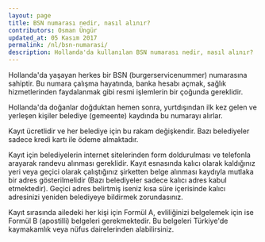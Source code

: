 ```yaml
---
layout: page
title: BSN numarası nedir, nasıl alınır?
contributors: Osman Üngür
updated_at: 05 Kasım 2017
permalink: /nl/bsn-numarasi/
description: Hollanda'da kullanılan BSN numarası nedir, nasıl alınır?
---
```


Hollanda'da yaşayan herkes bir BSN (burgerservicenummer) numarasına sahiptir.
Bu numara çalışma hayatında, banka hesabı açmak, sağlık hizmetlerinden faydalanmak gibi 
resmi işlemlerin bir çoğunda gereklidir.

Hollanda'da doğanlar doğduktan hemen sonra, yurtdışından ilk kez gelen ve yerleşen kişiler belediye (gemeente) kaydında bu numarayı alırlar.

Kayıt ücretlidir ve her belediye için bu rakam değişkendir. Bazı belediyeler sadece kredi kartı ile ödeme almaktadır. 

Kayıt için belediyelerin internet sitelerinden form doldurulması ve telefonla arayarak randevu alınması gereklidir. Kayıt esnasında kalıcı olarak kaldığınız yeri veya geçici olarak çalıştığınız şirketten belge alınması kaydıyla mutlaka bir adres gösterilmelidir (Bazı belediyeler sadece kalıcı adres kabul etmektedir). Geçici adres belirtmiş iseniz kısa süre içerisinde kalıcı adresinizi yeniden belediyeye bildirmek zorundasınız.

Kayıt sırasında ailedeki her kişi için Formül A, evliliğinizi belgelemek için ise Formül B (apostilli) belgeleri gerekmektedir. Bu belgeleri Türkiye'de kaymakamlık veya nüfus dairelerinden alabilirsiniz.


